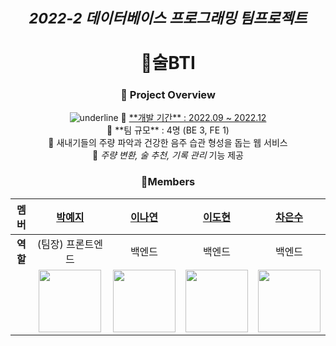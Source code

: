 <div align="center">
  
# <sub><i>2022-2 데이터베이스 프로그래밍 팀프로젝트</i></sub> <br><br>🍶술BTI

### 📌 Project Overview
<img src="https://via.placeholder.com/200x2" alt="underline" />
🔴 <u> **개발 기간** : 2022.09 ~ 2022.12 </u> <br/>
🔴 **팀 규모** : 4명 (BE 3, FE 1)<br/>
🔴 새내기들의 주량 파악과 건강한 음주 습관 형성을 돕는 웹 서비스 <br/>
🔴 <i>주량 변환, 술 추천, 기록 관리</i> 기능 제공  
  
### 👥Members
| **멤버** | [박예지](https://github.com/Li5ht) | [이나연](https://github.com/yeon2lee) | [이도현](https://github.com/zsderw) | [차은수](https://github.com/ckdmstn) |
|:---:|:---:|:---:|:---:|:---:|
| **역할** | (팀장) 프론트엔드 | 백엔드 | 백엔드 | 백엔드 |
| | <img src="https://avatars.githubusercontent.com/u/89853141?v=4" width="100" height="100"/> | <img src="https://avatars.githubusercontent.com/u/77628363?v=4" width="100" height="100"/> | <img src="https://avatars.githubusercontent.com/u/87109601?v=4" width="100" height="100"/> | <img src="https://avatars.githubusercontent.com/u/77821089?v=4" width="100" height="100"/> |
</div>
